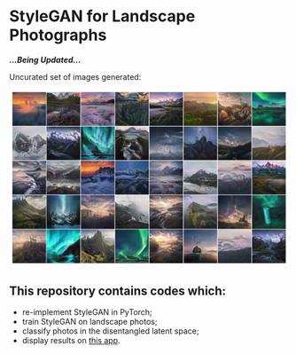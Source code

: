 # StyleGAN for Landscape Photographs

***...Being Updated...***

Uncurated set of images generated:

![image](https://github.com/hejj16/Landscape-StyleGAN/blob/main/results.png)



## This repository contains codes which:
- re-implement StyleGAN in PyTorch;
- train StyleGAN on landscape photos;
- classify photos in the disentangled latent space;
- display results on [this app](https://taking-non-existing-photos.herokuapp.com/).










